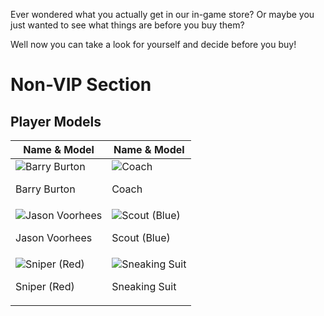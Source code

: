 Ever wondered what you actually get in our in-game store? Or maybe you just wanted to see what things are before you buy them?

Well now you can take a look for yourself and decide before you buy!

# Non-VIP Section

## Player Models

| Name & Model | Name & Model |
| ----- | ----- |
| ![Barry Burton](https://imgur.com/GYpPmax.png) <p>Barry Burton</p> | ![Coach](https://imgur.com/pv9Yzhy.png) <p>Coach</p> | ![Ellis](https://imgur.com/LXSJ98t.png) <p>Ellis</p> |
| ![Jason Voorhees](https://imgur.com/URUqxf4.png) <p>Jason Voorhees</p> | ![Scout (Blue)](https://imgur.com/ouSCdXF.png) <p>Scout (Blue)</p> | ![Scout (Red)](https://imgur.com/uuIdMcm.png) <p>Scout (Red)</p> |
| ![Sniper (Red)](https://imgur.com/PEmFkOh.png) <p>Sniper (Red)</p> | ![Sneaking Suit](https://imgur.com/OXx6nTi.png) <p>Sneaking Suit</p> | ![Niko Bellic](https://imgur.com/p9NSepZ.png) <p>Niko Bellic</p> |

